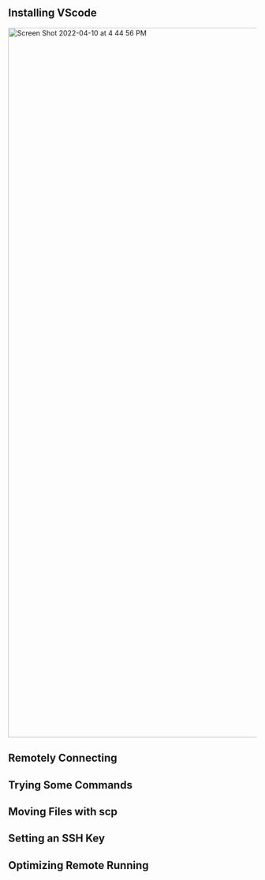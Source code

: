 ## Installing VScode

<img width="1440" alt="Screen Shot 2022-04-10 at 4 44 56 PM" src="https://user-images.githubusercontent.com/103228539/162650786-b879680c-7f19-4cda-9ca4-fd8947b6cf50.png">

## Remotely Connecting


## Trying Some Commands


## Moving Files with scp


## Setting an SSH Key


## Optimizing Remote Running




